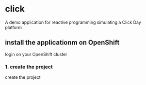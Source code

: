 # click
A demo application for reactive programming simulating a Click Day platform

## install the applicationm on OpenShift

login on your OpenShift cluster

### 1. create the project

create the project

